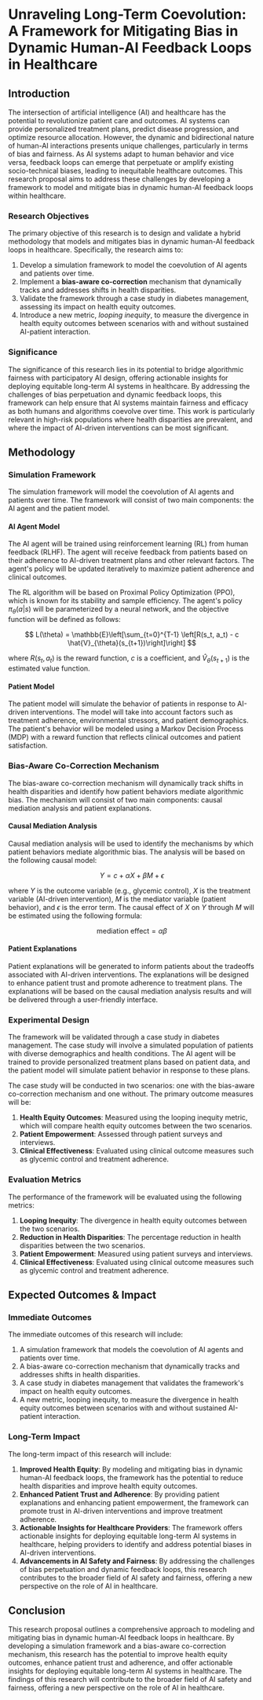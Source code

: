 # Unraveling Long-Term Coevolution: A Framework for Mitigating Bias in Dynamic Human-AI Feedback Loops in Healthcare

## Introduction

The intersection of artificial intelligence (AI) and healthcare has the potential to revolutionize patient care and outcomes. AI systems can provide personalized treatment plans, predict disease progression, and optimize resource allocation. However, the dynamic and bidirectional nature of human-AI interactions presents unique challenges, particularly in terms of bias and fairness. As AI systems adapt to human behavior and vice versa, feedback loops can emerge that perpetuate or amplify existing socio-technical biases, leading to inequitable healthcare outcomes. This research proposal aims to address these challenges by developing a framework to model and mitigate bias in dynamic human-AI feedback loops within healthcare.

### Research Objectives

The primary objective of this research is to design and validate a hybrid methodology that models and mitigates bias in dynamic human-AI feedback loops in healthcare. Specifically, the research aims to:

1. Develop a simulation framework to model the coevolution of AI agents and patients over time.
2. Implement a **bias-aware co-correction** mechanism that dynamically tracks and addresses shifts in health disparities.
3. Validate the framework through a case study in diabetes management, assessing its impact on health equity outcomes.
4. Introduce a new metric, *looping inequity*, to measure the divergence in health equity outcomes between scenarios with and without sustained AI-patient interaction.

### Significance

The significance of this research lies in its potential to bridge algorithmic fairness with participatory AI design, offering actionable insights for deploying equitable long-term AI systems in healthcare. By addressing the challenges of bias perpetuation and dynamic feedback loops, this framework can help ensure that AI systems maintain fairness and efficacy as both humans and algorithms coevolve over time. This work is particularly relevant in high-risk populations where health disparities are prevalent, and where the impact of AI-driven interventions can be most significant.

## Methodology

### Simulation Framework

The simulation framework will model the coevolution of AI agents and patients over time. The framework will consist of two main components: the AI agent and the patient model.

#### AI Agent Model

The AI agent will be trained using reinforcement learning (RL) from human feedback (RLHF). The agent will receive feedback from patients based on their adherence to AI-driven treatment plans and other relevant factors. The agent's policy will be updated iteratively to maximize patient adherence and clinical outcomes.

The RL algorithm will be based on Proximal Policy Optimization (PPO), which is known for its stability and sample efficiency. The agent's policy $\pi_{\theta}(a|s)$ will be parameterized by a neural network, and the objective function will be defined as follows:

$$
L(\theta) = \mathbb{E}\left[\sum_{t=0}^{T-1} \left[R(s_t, a_t) - c \hat{V}_{\theta}(s_{t+1})\right]\right]
$$

where $R(s_t, a_t)$ is the reward function, $c$ is a coefficient, and $\hat{V}_{\theta}(s_{t+1})$ is the estimated value function.

#### Patient Model

The patient model will simulate the behavior of patients in response to AI-driven interventions. The model will take into account factors such as treatment adherence, environmental stressors, and patient demographics. The patient's behavior will be modeled using a Markov Decision Process (MDP) with a reward function that reflects clinical outcomes and patient satisfaction.

### Bias-Aware Co-Correction Mechanism

The bias-aware co-correction mechanism will dynamically track shifts in health disparities and identify how patient behaviors mediate algorithmic bias. The mechanism will consist of two main components: causal mediation analysis and patient explanations.

#### Causal Mediation Analysis

Causal mediation analysis will be used to identify the mechanisms by which patient behaviors mediate algorithmic bias. The analysis will be based on the following causal model:

$$
Y = c + \alpha X + \beta M + \epsilon
$$

where $Y$ is the outcome variable (e.g., glycemic control), $X$ is the treatment variable (AI-driven intervention), $M$ is the mediator variable (patient behavior), and $\epsilon$ is the error term. The causal effect of $X$ on $Y$ through $M$ will be estimated using the following formula:

$$
\text{mediation effect} = \alpha \beta
$$

#### Patient Explanations

Patient explanations will be generated to inform patients about the tradeoffs associated with AI-driven interventions. The explanations will be designed to enhance patient trust and promote adherence to treatment plans. The explanations will be based on the causal mediation analysis results and will be delivered through a user-friendly interface.

### Experimental Design

The framework will be validated through a case study in diabetes management. The case study will involve a simulated population of patients with diverse demographics and health conditions. The AI agent will be trained to provide personalized treatment plans based on patient data, and the patient model will simulate patient behavior in response to these plans.

The case study will be conducted in two scenarios: one with the bias-aware co-correction mechanism and one without. The primary outcome measures will be:

1. **Health Equity Outcomes**: Measured using the looping inequity metric, which will compare health equity outcomes between the two scenarios.
2. **Patient Empowerment**: Assessed through patient surveys and interviews.
3. **Clinical Effectiveness**: Evaluated using clinical outcome measures such as glycemic control and treatment adherence.

### Evaluation Metrics

The performance of the framework will be evaluated using the following metrics:

1. **Looping Inequity**: The divergence in health equity outcomes between the two scenarios.
2. **Reduction in Health Disparities**: The percentage reduction in health disparities between the two scenarios.
3. **Patient Empowerment**: Measured using patient surveys and interviews.
4. **Clinical Effectiveness**: Evaluated using clinical outcome measures such as glycemic control and treatment adherence.

## Expected Outcomes & Impact

### Immediate Outcomes

The immediate outcomes of this research will include:

1. A simulation framework that models the coevolution of AI agents and patients over time.
2. A bias-aware co-correction mechanism that dynamically tracks and addresses shifts in health disparities.
3. A case study in diabetes management that validates the framework's impact on health equity outcomes.
4. A new metric, looping inequity, to measure the divergence in health equity outcomes between scenarios with and without sustained AI-patient interaction.

### Long-Term Impact

The long-term impact of this research will include:

1. **Improved Health Equity**: By modeling and mitigating bias in dynamic human-AI feedback loops, the framework has the potential to reduce health disparities and improve health equity outcomes.
2. **Enhanced Patient Trust and Adherence**: By providing patient explanations and enhancing patient empowerment, the framework can promote trust in AI-driven interventions and improve treatment adherence.
3. **Actionable Insights for Healthcare Providers**: The framework offers actionable insights for deploying equitable long-term AI systems in healthcare, helping providers to identify and address potential biases in AI-driven interventions.
4. **Advancements in AI Safety and Fairness**: By addressing the challenges of bias perpetuation and dynamic feedback loops, this research contributes to the broader field of AI safety and fairness, offering a new perspective on the role of AI in healthcare.

## Conclusion

This research proposal outlines a comprehensive approach to modeling and mitigating bias in dynamic human-AI feedback loops in healthcare. By developing a simulation framework and a bias-aware co-correction mechanism, this research has the potential to improve health equity outcomes, enhance patient trust and adherence, and offer actionable insights for deploying equitable long-term AI systems in healthcare. The findings of this research will contribute to the broader field of AI safety and fairness, offering a new perspective on the role of AI in healthcare.
